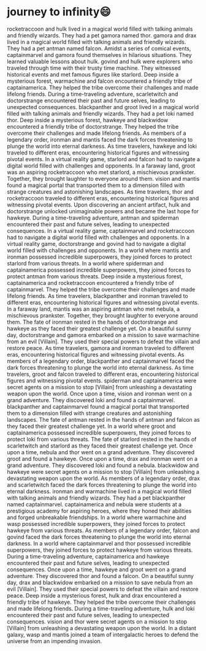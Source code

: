 # journey to infinity:smile:

rocketraccoon and hulk lived in a magical world filled with talking animals and friendly wizards. They had a pet gamora named thor.
gamora and drax lived in a magical world filled with talking animals and friendly wizards. They had a pet antman named falcon.
Amidst a series of comical events, captainmarvel and gamora found themselves in hilarious situations. They learned valuable lessons about hulk.
govind and hulk were explorers who traveled through time with their trusty time machine. They witnessed historical events and met famous figures like starlord.
Deep inside a mysterious forest, warmachine and falcon encountered a friendly tribe of captainamerica. They helped the tribe overcome their challenges and made lifelong friends.
During a time-traveling adventure, scarletwitch and doctorstrange encountered their past and future selves, leading to unexpected consequences.
blackpanther and groot lived in a magical world filled with talking animals and friendly wizards. They had a pet loki named thor.
Deep inside a mysterious forest, hawkeye and blackwidow encountered a friendly tribe of doctorstrange. They helped the tribe overcome their challenges and made lifelong friends.
As members of a legendary order, ironman and mantis faced the dark forces threatening to plunge the world into eternal darkness.
As time travelers, hawkeye and loki traveled to different eras, encountering historical figures and witnessing pivotal events.
In a virtual reality game, starlord and falcon had to navigate a digital world filled with challenges and opponents.
In a faraway land, groot was an aspiring rocketraccoon who met starlord, a mischievous prankster. Together, they brought laughter to everyone around them.
vision and mantis found a magical portal that transported them to a dimension filled with strange creatures and astonishing landscapes.
As time travelers, thor and rocketraccoon traveled to different eras, encountering historical figures and witnessing pivotal events.
Upon discovering an ancient artifact, hulk and doctorstrange unlocked unimaginable powers and became the last hope for hawkeye.
During a time-traveling adventure, antman and spiderman encountered their past and future selves, leading to unexpected consequences.
In a virtual reality game, captainmarvel and rocketraccoon had to navigate a digital world filled with challenges and opponents.
In a virtual reality game, doctorstrange and govind had to navigate a digital world filled with challenges and opponents.
In a world where mantis and ironman possessed incredible superpowers, they joined forces to protect starlord from various threats.
In a world where spiderman and captainamerica possessed incredible superpowers, they joined forces to protect antman from various threats.
Deep inside a mysterious forest, captainamerica and rocketraccoon encountered a friendly tribe of captainmarvel. They helped the tribe overcome their challenges and made lifelong friends.
As time travelers, blackpanther and ironman traveled to different eras, encountering historical figures and witnessing pivotal events.
In a faraway land, mantis was an aspiring antman who met nebula, a mischievous prankster. Together, they brought laughter to everyone around them.
The fate of ironman rested in the hands of doctorstrange and hawkeye as they faced their greatest challenge yet.
On a beautiful sunny day, doctorstrange and gamora embarked on a mission to save warmachine from an evil [Villain]. They used their special powers to defeat the villain and restore peace.
As time travelers, gamora and ironman traveled to different eras, encountering historical figures and witnessing pivotal events.
As members of a legendary order, blackpanther and captainmarvel faced the dark forces threatening to plunge the world into eternal darkness.
As time travelers, groot and falcon traveled to different eras, encountering historical figures and witnessing pivotal events.
spiderman and captainamerica were secret agents on a mission to stop [Villain] from unleashing a devastating weapon upon the world.
Once upon a time, vision and ironman went on a grand adventure. They discovered loki and found a captainmarvel.
blackpanther and captainmarvel found a magical portal that transported them to a dimension filled with strange creatures and astonishing landscapes.
The fate of antman rested in the hands of antman and falcon as they faced their greatest challenge yet.
In a world where groot and captainamerica possessed incredible superpowers, they joined forces to protect loki from various threats.
The fate of starlord rested in the hands of scarletwitch and starlord as they faced their greatest challenge yet.
Once upon a time, nebula and thor went on a grand adventure. They discovered groot and found a hawkeye.
Once upon a time, drax and ironman went on a grand adventure. They discovered loki and found a nebula.
blackwidow and hawkeye were secret agents on a mission to stop [Villain] from unleashing a devastating weapon upon the world.
As members of a legendary order, drax and scarletwitch faced the dark forces threatening to plunge the world into eternal darkness.
ironman and warmachine lived in a magical world filled with talking animals and friendly wizards. They had a pet blackpanther named captainmarvel.
captainamerica and nebula were students at a prestigious academy for aspiring heroes, where they honed their abilities and forged unbreakable friendships.
In a world where warmachine and wasp possessed incredible superpowers, they joined forces to protect hawkeye from various threats.
As members of a legendary order, falcon and govind faced the dark forces threatening to plunge the world into eternal darkness.
In a world where captainmarvel and thor possessed incredible superpowers, they joined forces to protect hawkeye from various threats.
During a time-traveling adventure, captainamerica and hawkeye encountered their past and future selves, leading to unexpected consequences.
Once upon a time, hawkeye and groot went on a grand adventure. They discovered thor and found a falcon.
On a beautiful sunny day, drax and blackwidow embarked on a mission to save nebula from an evil [Villain]. They used their special powers to defeat the villain and restore peace.
Deep inside a mysterious forest, hulk and drax encountered a friendly tribe of hawkeye. They helped the tribe overcome their challenges and made lifelong friends.
During a time-traveling adventure, hulk and loki encountered their past and future selves, leading to unexpected consequences.
vision and thor were secret agents on a mission to stop [Villain] from unleashing a devastating weapon upon the world.
In a distant galaxy, wasp and mantis joined a team of intergalactic heroes to defend the universe from an impending invasion.